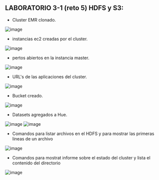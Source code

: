 ## LABORATORIO 3-1 (reto 5) HDFS y S3:

 - Cluster EMR clonado.

![image](https://github.com/sebastianvelezg/laboratorios-st0263-svg/assets/68916783/070ce8c6-005c-4b19-97e8-fd8164226777)

 - instancias ec2 creadas por el cluster.

![image](https://github.com/sebastianvelezg/laboratorios-st0263-svg/assets/68916783/a2679b56-8b07-4791-90e9-dfacd1fc9dc6)

 - pertos abiertos en la instancia master.

![image](https://github.com/sebastianvelezg/laboratorios-st0263-svg/assets/68916783/f7714a1e-14e6-42aa-8f78-51fa25328ef0)

 - URL's de las aplicaciones del cluster.

![image](https://github.com/sebastianvelezg/laboratorios-st0263-svg/assets/68916783/247f49a0-9264-41e3-b7fe-86cef5e18617)

 - Bucket creado.

![image](https://github.com/sebastianvelezg/laboratorios-st0263-svg/assets/68916783/9039e41e-e60f-4387-a048-49fc1fcc624c)

 - Datasets agregados a Hue.

![image](https://github.com/sebastianvelezg/laboratorios-st0263-svg/assets/68916783/f7ca4e63-e631-4464-a7df-be967bb288b4)
![image](https://github.com/sebastianvelezg/laboratorios-st0263-svg/assets/68916783/bad6b7cd-bd58-4c09-8c78-4fc75d7dee8d)

 - Comandos para listar archivos  en el HDFS y para mostrar las primeras
   lineas de un archivo

![image](https://github.com/sebastianvelezg/laboratorios-st0263-svg/assets/68916783/cc72b00e-153e-4bed-a519-352a73ea1467)

 - Comandos para mostrat informe sobre el estado del cluster y lista el
   contenido del directorio

![image](https://github.com/sebastianvelezg/laboratorios-st0263-svg/assets/68916783/7e301349-50c8-445d-bb61-2f259277beb1)
